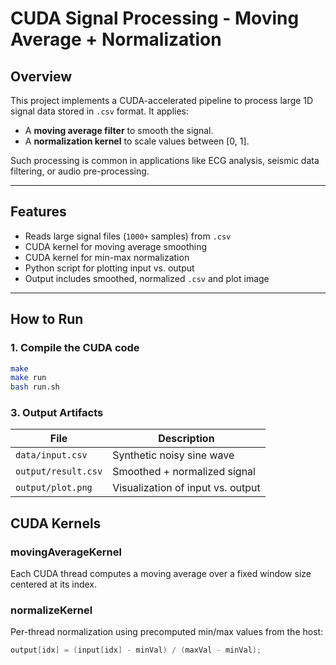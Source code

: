 # CUDA Signal Processing - Moving Average + Normalization

## Overview

This project implements a CUDA-accelerated pipeline to process large 1D signal data stored in `.csv` format. It applies:
- A **moving average filter** to smooth the signal.
- A **normalization kernel** to scale values between [0, 1].

Such processing is common in applications like ECG analysis, seismic data filtering, or audio pre-processing.

---

## Features

- Reads large signal files (`1000+` samples) from `.csv`
- CUDA kernel for moving average smoothing
- CUDA kernel for min-max normalization
- Python script for plotting input vs. output
- Output includes smoothed, normalized `.csv` and plot image

---

## How to Run

### 1. Compile the CUDA code
```bash
make
make run
bash run.sh
```
### 3. Output Artifacts
| File                 | Description                                  |
| -------------------- | -------------------------------------------- |
| `data/input.csv`     | Synthetic noisy sine wave                    |
| `output/result.csv`  | Smoothed + normalized signal                 |
| `output/plot.png`    | Visualization of input vs. output            |


## CUDA Kernels
### movingAverageKernel
Each CUDA thread computes a moving average over a fixed window size centered at its index.

### normalizeKernel
Per-thread normalization using precomputed min/max values from the host:

```cpp
output[idx] = (input[idx] - minVal) / (maxVal - minVal);
